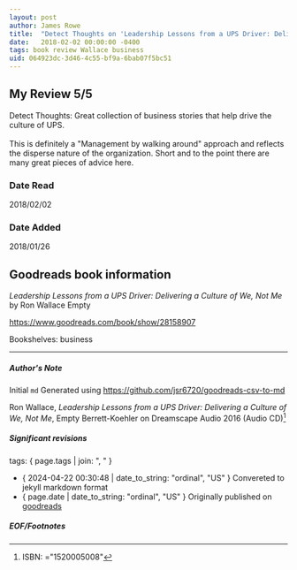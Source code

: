 ```yaml
---
layout: post
author: James Rowe
title:  "Detect Thoughts on 'Leadership Lessons from a UPS Driver: Delivering a Culture of We, Not Me'"
date:   2018-02-02 00:00:00 -0400
tags: book review Wallace business
uid: 064923dc-3d46-4c55-bf9a-6bab07f5bc51
---
```


<!-- highly dependent on how you personally use jekyll templates, and how you want this to show up -->

## My Review 5/5

Detect Thoughts: Great collection of business stories that help drive the culture of UPS.<br/><br/>This is definitely a "Management by walking around" approach and reflects the disperse nature of the organization. Short and to the point there are many great pieces of advice here.

### Date Read
2018/02/02

### Date Added
2018/01/26

## Goodreads book information

*Leadership Lessons from a UPS Driver: Delivering a Culture of We, Not Me* by Ron Wallace
Empty

https://www.goodreads.com/book/show/28158907

Bookshelves: business

---

##### Author's Note

Initial `md` Generated using https://github.com/jsr6720/goodreads-csv-to-md

Ron Wallace, *Leadership Lessons from a UPS Driver: Delivering a Culture of We, Not Me*, Empty Berrett-Koehler on Dreamscape Audio 2016 (Audio CD)[^1]

##### Significant revisions

tags: { page.tags | join: ", " } <!-- todo move this somewhere -->

- { 2024-04-22 00:30:48 | date_to_string: "ordinal", "US" } Convereted to jekyll markdown format 
- { page.date | date_to_string: "ordinal", "US" } Originally published on [goodreads](https://www.goodreads.com)

##### EOF/Footnotes

[^1]: ISBN: ="1520005008"